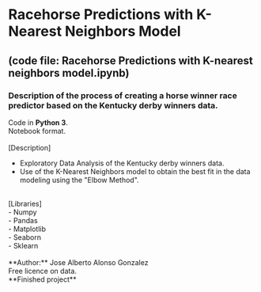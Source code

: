 # Racehorse Predictions with K-Nearest Neighbors Model
## (code file: Racehorse Predictions with K-nearest neighbors model.ipynb)
### Description of the process of creating a horse winner race predictor based on the Kentucky derby winners data.<br>
Code in **Python 3**.<br>
Notebook format.<br><br>
[Description]
- Exploratory Data Analysis of the Kentucky derby winners data.<br>
- Use of the K-Nearest Neighbors model to obtain the best fit in the data modeling using the "Elbow Method".<br>
<br>
[Libraries]<br>
- Numpy<br>
- Pandas<br>
- Matplotlib<br>
- Seaborn<br>
- Sklearn<br>
<br>
**Author:** Jose Alberto Alonso Gonzalez <br>
Free licence on data.<br>
**Finished project**
